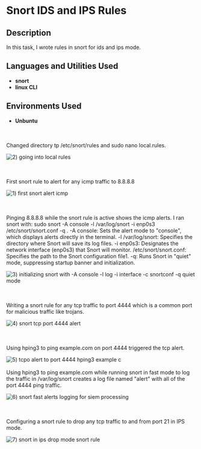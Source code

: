 # Snort IDS and IPS Rules

<h2>Description</h2>
In this task, I wrote rules in snort for ids and ips mode. 


<h2>Languages and Utilities Used</h2>

- <b>snort</b>
- <b>linux CLI</b>


<h2>Environments Used </h2>

- <b>Unbuntu</b> 

<br />
<br />
Changed directory tp /etc/snort/rules and sudo nano local.rules.

![2) going into local rules](https://github.com/user-attachments/assets/eccfead3-0955-4a63-98d5-6fbfbf3e4872)

<br />
<br />
First snort rule to alert for any icmp traffic to 8.8.8.8

![1) first snort alert icmp](https://github.com/user-attachments/assets/f3388012-428f-4406-aef7-5287c62cd3dc)

<br />
<br />  
Pinging 8.8.8.8 while the snort rule is active shows the icmp alerts. I ran snort with: sudo snort -A console -l /var/log/snort -i enp0s3 /etc/snort/snort.conf -q .
-A console: Sets the alert mode to "console", which displays alerts directly in the terminal.
-l /var/log/snort: Specifies the directory where Snort will save its log files.
-i enp0s3: Designates the network interface (enp0s3) that Snort will monitor.
/etc/snort/snort.conf: Specifies the path to the Snort configuration file1.
-q: Runs Snort in "quiet" mode, suppressing startup banner and initialization.

![3) initializing snort with -A console -l log -i interface -c snortconf -q quiet mode](https://github.com/user-attachments/assets/2f95cd71-e3a6-4567-a93b-c94080c05da1)

<br />
<br />
Writing a snort rule for any tcp traffic to port 4444 which is a common port for malicious traffic like trojans.

![4) snort tcp port 4444 alert](https://github.com/user-attachments/assets/d02e9d26-c53e-422d-b0c4-69e280c8ca1d)

<br />
<br />
Using hping3 to ping example.com on port 4444 triggered the tcp alert. 

![5) tcpo alert to port 4444 hping3 example](https://github.com/user-attachments/assets/dcd695a3-9d29-4018-9c89-8c215da450a4)
c
<br />
<br />
Using hping3 to ping example.com while running snort in fast mode to log the traffic in /var/log/snort creates a log file named "alert" with all of the port 4444 ping traffic. 

![6) snort fast alerts logging for siem processing](https://github.com/user-attachments/assets/d2eb16eb-d3a5-4b64-86fd-863f018d6528)

<br />
<br />
Configuring a snort rule to drop any tcp traffic to and from port 21 in IPS mode.

![7) snort in ips drop mode snort rule](https://github.com/user-attachments/assets/f08b7441-e07f-408e-9321-0c7608e323cb)

<br />
<br />  
